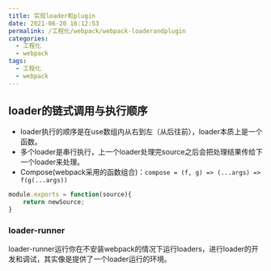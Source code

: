 ```yaml
---
title: 实现loader和plugin
date: 2021-06-20 16:12:53
permalink: /工程化/webpack/webpack-loaderandplugin
categories:
  - 工程化
  - webpack
tags:
  - 工程化
  - webpack
---
```


## loader的链式调用与执行顺序
- loader执行的顺序是在use数组内从右到左（从后往前），loader本质上是一个函数。
- 多个loader是串行执行，上一个loader处理完source之后会把处理结果传给下一个loader来处理。
- Compose(webpack采用的函数组合)：`compose = (f, g) => (...args) => f(g(...args))`
```js
module.exports = function(source){
    return newSource;
}
```

### loader-runner
loader-runner运行你在不安装webpack的情况下运行loaders，进行loader的开发和调试，其实像是提供了一个loader运行的环境。